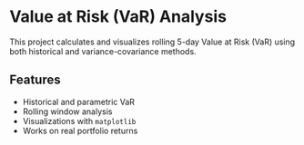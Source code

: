 # Value at Risk (VaR) Analysis

This project calculates and visualizes rolling 5-day Value at Risk (VaR) using both historical and variance-covariance methods.

## Features
- Historical and parametric VaR
- Rolling window analysis
- Visualizations with `matplotlib`
- Works on real portfolio returns
